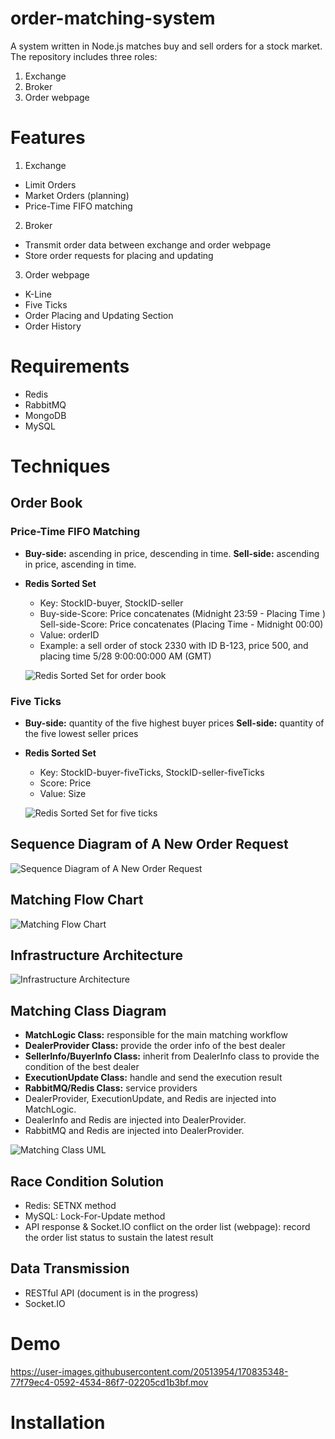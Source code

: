 # order-matching-system

A system written in Node.js matches buy and sell orders for a stock market. 
The repository includes three roles:
1. Exchange
2. Broker
3. Order webpage

# Features
1. Exchange
  - Limit Orders
  - Market Orders (planning)
  - Price-Time FIFO matching

2. Broker
  - Transmit order data between exchange and order webpage
  - Store order requests for placing and updating

3. Order webpage
  - K-Line
  - Five Ticks
  - Order Placing and Updating Section
  - Order History

# Requirements
- Redis
- RabbitMQ
- MongoDB
- MySQL

# Techniques
## Order Book
### Price-Time FIFO Matching
- **Buy-side:** ascending in price, descending in time.
  **Sell-side:** ascending in price, ascending in time.
- **Redis Sorted Set** 
  - Key: StockID-buyer, StockID-seller
  - Buy-side-Score: Price concatenates (Midnight 23:59 - Placing Time )
    Sell-side-Score: Price concatenates (Placing Time - Midnight 00:00)
  - Value: orderID
  - Example: a sell order of stock 2330 with ID B-123, price 500, and placing time 5/28 9:00:00:000 AM (GMT)
  
  ![Redis Sorted Set for order book](https://user-images.githubusercontent.com/20513954/170835083-2f82c28e-9775-45cb-ac25-204c0b7a90ea.png)



### Five Ticks
- **Buy-side:** quantity of the five highest buyer prices
  **Sell-side:** quantity of the five lowest seller prices
- **Redis Sorted Set**
  - Key: StockID-buyer-fiveTicks, StockID-seller-fiveTicks
  - Score: Price
  - Value: Size
  
  ![Redis Sorted Set for five ticks](https://user-images.githubusercontent.com/20513954/170835124-1188d1f4-f134-4d47-83a9-c55600b24a0a.png)

## Sequence Diagram of A New Order Request
![Sequence Diagram of A New Order Request](https://user-images.githubusercontent.com/20513954/170835531-91ed5390-23e7-4462-b92d-6e7e18893fa2.png)


## Matching Flow Chart 
![Matching Flow Chart ](https://user-images.githubusercontent.com/20513954/170835145-5974a1c0-2e3b-42f1-b187-5dc3d09cbaba.png)

## Infrastructure Architecture
![Infrastructure Architecture](https://user-images.githubusercontent.com/20513954/170835158-bd86070b-8d40-44f6-9e41-6411df8f8b40.png)

## Matching Class Diagram
- **MatchLogic Class:** responsible for the main matching workflow
- **DealerProvider Class:** provide the order info of the best dealer
- **SellerInfo/BuyerInfo Class:** inherit from DealerInfo class to provide the condition of the best dealer
- **ExecutionUpdate Class:** handle and send the execution result 
- **RabbitMQ/Redis Class:** service providers
- DealerProvider, ExecutionUpdate, and Redis are injected into MatchLogic.
- DealerInfo and Redis are injected into DealerProvider.
- RabbitMQ and Redis are injected into DealerProvider.

![Matching Class UML](https://user-images.githubusercontent.com/20513954/170835174-72fcc8c3-7e82-4c16-9ab5-f364686955be.png)

## Race Condition Solution
- Redis: SETNX method
- MySQL: Lock-For-Update method
- API response & Socket.IO conflict on the order list (webpage): record the order list status to sustain the latest result

## Data Transmission
- RESTful API (document is in the progress)
- Socket.IO

# Demo
https://user-images.githubusercontent.com/20513954/170835348-77f79ec4-0592-4534-86f7-02205cd1b3bf.mov


# Installation
